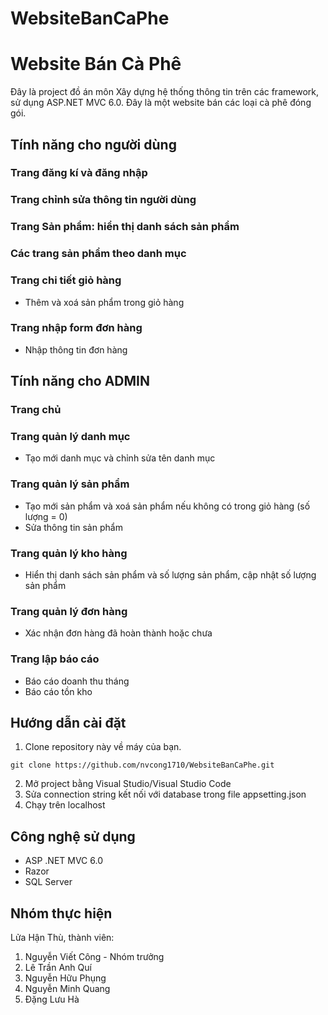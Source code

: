 # WebsiteBanCaPhe
# Website Bán Cà Phê

Đây là project đồ án môn Xây dựng hệ thống thông tin trên các framework, sử dụng ASP.NET MVC 6.0. Đây là một website bán các loại cà phê đóng gói.

## Tính năng cho người dùng

### Trang đăng kí và đăng nhập

### Trang chỉnh sửa thông tin người dùng

### Trang Sản phẩm: hiển thị danh sách sản phẩm

### Các trang sản phẩm theo danh mục

### Trang chi tiết giỏ hàng
- Thêm và xoá sản phẩm trong giỏ hàng

### Trang nhập form đơn hàng
- Nhập thông tin đơn hàng

## Tính năng cho ADMIN

### Trang chủ

### Trang quản lý danh mục
- Tạo mới danh mục và chỉnh sửa tên danh mục

### Trang quản lý sản phẩm
- Tạo mới sản phẩm và xoá sản phẩm nếu không có trong giỏ hàng (số lượng = 0)
- Sửa thông tin sản phẩm

### Trang quản lý kho hàng
- Hiển thị danh sách sản phẩm và số lượng sản phẩm, cập nhật số lượng sản phẩm

### Trang quản lý đơn hàng
- Xác nhận đơn hàng đã hoàn thành hoặc chưa

### Trang lập báo cáo
- Báo cáo doanh thu tháng
- Báo cáo tồn kho

## Hướng dẫn cài đặt

1. Clone repository này về máy của bạn.

  `git clone https://github.com/nvcong1710/WebsiteBanCaPhe.git`

2. Mở project bằng Visual Studio/Visual Studio Code
3. Sửa connection string kết nối với database trong file appsetting.json
4. Chạy trên localhost

## Công nghệ sử dụng

- ASP .NET MVC 6.0
- Razor
- SQL Server

## Nhóm thực hiện
Lửa Hận Thù, thành viên:
<ol>
  <li>Nguyễn Viết Công - Nhóm trưởng</li>
  <li>Lê Trần Anh Quí</li>
  <li>Nguyễn Hữu Phụng</li>
  <li>Nguyễn Minh Quang</li>
  <li>Đặng Lưu Hà</li>
</ol>
